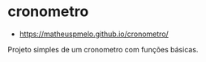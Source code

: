 # cronometro

  - https://matheuspmelo.github.io/cronometro/

Projeto simples de um cronometro com funções básicas.
